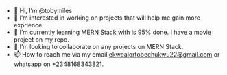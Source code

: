 - 👋 Hi, I’m @tobymiles
- 👀 I’m interested in working on projects that will help me gain more exprience
- 🌱 I’m currently learning MERN Stack with is 95% done. I have a movie project on my repo.
- 💞️ I’m looking to collaborate on any projects on MERN Stack.
- 📫 How to reach me via my email ekwealortobechukwu22@gmail.com or whatsapp on +2348168343821.

<!---
tobymiles/tobymiles is a ✨ special ✨ repository because its `README.md` (this file) appears on your GitHub profile.
You can click the Preview link to take a look at your changes.
--->
